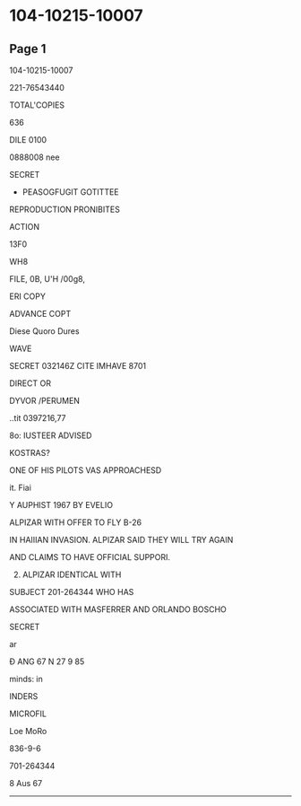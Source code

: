 # 104-10215-10007

## Page 1

104-10215-10007

221-76543440

TOTAL'COPIES

636

DILE 0100

0888008 nee

SECRET

- PEASOGFUGIT GOTITTEE

REPRODUCTION PRONIBITES

ACTION

13F0

WH8

FILE, 0B, U'H /00g8,

ERI COPY

ADVANCE COPT

Diese Quoro Dures

WAVE

SECRET 032146Z CITE IMHAVE 8701

DIRECT OR

DYVOR /PERUMEN

..tit 0397216,77

8o: IUSTEER ADVISED

KOSTRAS?

ONE OF HIS PILOTS VAS APPROACHESD

it. Fiai

Y AUPHIST 1967 BY EVELIO

ALPIZAR WITH OFFER TO FLY B-26

IN HAIIIAN INVASION. ALPIZAR SAID THEY WILL TRY AGAIN

AND CLAIMS TO HAVE OFFICIAL SUPPORI.

2. ALPIZAR IDENTICAL WITH

SUBJECT 201-264344 WHO HAS

ASSOCIATED WITH MASFERRER AND ORLANDO BOSCHO

SECRET

ar

Đ ANG 67 N 27 9 85

minds: in

INDERS

MICROFIL

Loe MoRo

836-9-6

701-264344

8 Aus 67

---

